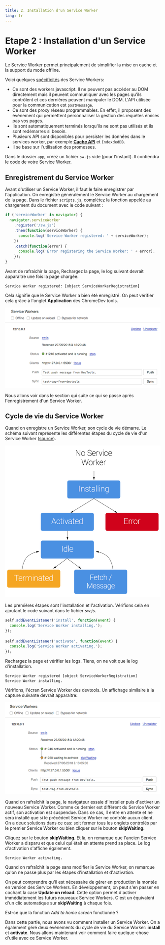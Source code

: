 ```yaml
---
title: 2. Installation d'un Service Worker
lang: fr
---
```


# Etape 2 : Installation d'un Service Worker

Le Service Worker permet principalement de simplifier la mise en cache et la support du mode offline.

Voici quelques [spécificités](https://developers.google.com/web/fundamentals/primers/service-workers/) des Service Workers:

* Ce sont des workers javascript. Il ne peuvent pas accéder au DOM directement mais il peuvent communiquer avec les pages qu'ils contrôlent et ces dernières peuvent manipuler le DOM. L'API utilisée pour la communication est `postMessage`.
* Ce sont des proxy réseau programmables. En effet, il proposent des évènement qui permettent personnaliser la gestion des requêtes émises pas vos pages.
* Ils sont automatiquement terminés lorsqu'ils ne sont pas utilisés et ils sont redémarres si besoin.
* Plusieurs API sont disponibles pour persister les données dans le services worker, par exemple [**Cache API**](https://developer.mozilla.org/fr/docs/Web/API/Cache) et `IndexdedDB`.
* Il se base sur l'utilisation des promesses.

Dans le dossier `app`, créez un fichier `sw.js` vide (pour l'instant). Il contiendra le code de votre Service Worker.

## Enregistrement du Service Worker

Avant d'utiliser un Service Worker, il faut le faire enregistrer par l'application. On enregistre généralement le Service Worker au chargement de la page. Dans le fichier `scripts.js`, complétez la fonction appelée au chargement du document avec le code suivant :

```js
if ('serviceWorker' in navigator) {
  navigator.serviceWorker
    .register('/sw.js')
    .then(function(serviceWorker) {
      console.log('Service Worker registered: ' + serviceWorker);
    })
    .catch(function(error) {
      console.log('Error registering the Service Worker: ' + error);
    });
}
```

Avant de rafraichir la page, Rechargez la page, le log suivant devrait apparaitre une fois la page chargée.

```
Service Worker registered: [object ServiceWorkerRegistration]
```

Cela signifie que le Service Worker a bien été enregistré. On peut vérifier cela grâce à l'onglet **Application** des ChromeDev tools.

![Service Worker bien installé](./readme_assets/service-worker-setup.png 'Cycle de vie du Service Worker')

Nous allons voir dans le section qui suite ce qui se passe après l'enregistrement d'un Service Worker.

## Cycle de vie du Service Worker

Quand on enregistre un Service Worker, son cycle de vie démarre. Le schéma suivant représente les différentes étapes du cycle de vie d'un Service Worker ([source](https://developers.google.com/web/fundamentals/primers/service-workers/)).

![Cycle de vie du Service Worker](./readme_assets/sw-lifecycle.png 'Cycle de vie du Service Worker')

Les premières étapes sont l'installation et l'activation. Vérifions cela en ajoutant le code suivant dans le fichier _sw.js_.

```js
self.addEventListener('install', function(event) {
  console.log('Service Worker installing.');
});

self.addEventListener('activate', function(event) {
  console.log('Service Worker activating.');
});
```

Rechargez la page et vérifier les logs. Tiens, on ne voit que le log d'installation.

```
Service Worker registered [object ServiceWorkerRegistration]
Service Worker installing.
```

Vérifions, l'écran Service Worker des devtools. Un affichage similaire à la capture suivante devrait apparaitre:

![Service Worker en attente d'installation](./readme_assets/sw-waiting.png 'Service Worker en attente')

Quand on rafraîchit la page, le navigateur essaie d'installer puis d'activer un nouveau Service Worker. Comme ce dernier est différent du Service Worker actif, son activation est suspendue. Dans ce cas, Il entre en attente et ne sera installé que si le précédent Service Worker ne contrôle aucun client. On a deux solutions dans ce cas: soit fermer tous les onglets controlés par le premier Service Worker ou bien cliquer sur le bouton **skipWaiting**.

Cliquez sur le bouton **skipWaiting**. Et là, on remarque que l'ancien Service Worker a disparu et que celui qui était en attente prend sa place. Le log d'activation s'affiche également.

```
Service Worker activating.
```

Quand on rafraîchit la page sans modifier le Service Worker, on remarque qu'on ne passe plus par les étapes d'installation et d'activation.

On peut comprendre qu'il est nécessaire de gérer en production la montée en version des Service Workers. En développement, on peut s'en passer en cochant la case **Update on reload**. Cette option permet d'activer immédiatement les futurs nouveaux Service Workers. C'est un équivalent d'un clic automatique sur **skipWaiting** à chaque fois.

Est-ce que la fonction _Add to home screen_ fonctionne ?

Dans cette partie, nous avons vu comment installer un Service Worker. On a également géré deux évènements du cycle de vie du Service Worker: **install** et **activate**. Nous allons maintenant voir comment faire quelque-chose d'utile avec ce Service Worker.
